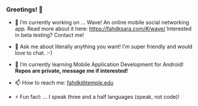 ### Greetings! 👋




- 🔭 I’m currently working on ... Wave! An online mobile social networking app. Read more about it here: https://fahdksara.com/#/wave/ 
Interested in beta testing? Contact me!

- 💬 Ask me about literally anything you want! I'm super friendly and would love to chat. :-)
- 🌱 I’m currently learning Mobile Application Development for Android!
      **Repos are private, message me if interested!**
- 📫 How to reach me: fahdk@temple.edu 
- ⚡ Fun fact: ... I speak three and a half languages (speak, not code)!

